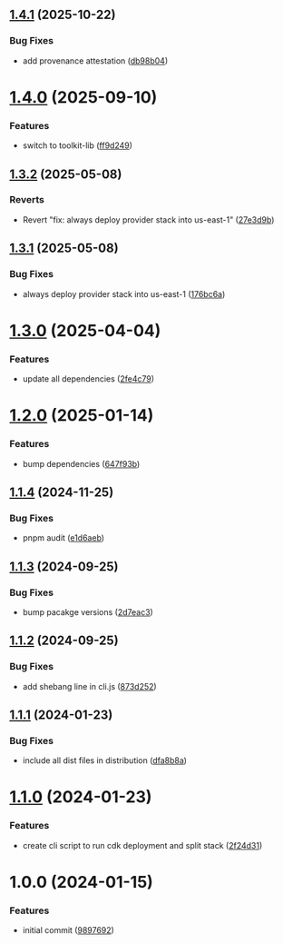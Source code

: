 ## [1.4.1](https://github.com/soliantconsulting/bitbucket-openid-connect/compare/v1.4.0...v1.4.1) (2025-10-22)


### Bug Fixes

* add provenance attestation ([db98b04](https://github.com/soliantconsulting/bitbucket-openid-connect/commit/db98b0463d05b2c1d33791402bcd1d0b93c06eba))

# [1.4.0](https://github.com/soliantconsulting/bitbucket-openid-connect/compare/v1.3.2...v1.4.0) (2025-09-10)


### Features

* switch to toolkit-lib ([ff9d249](https://github.com/soliantconsulting/bitbucket-openid-connect/commit/ff9d249d0b58498b0a1717848bdaca06cfc6b281))

## [1.3.2](https://github.com/soliantconsulting/bitbucket-openid-connect/compare/v1.3.1...v1.3.2) (2025-05-08)


### Reverts

* Revert "fix: always deploy provider stack into us-east-1" ([27e3d9b](https://github.com/soliantconsulting/bitbucket-openid-connect/commit/27e3d9be73bddbf20ac2babc7ffbd0adae83a3cf))

## [1.3.1](https://github.com/soliantconsulting/bitbucket-openid-connect/compare/v1.3.0...v1.3.1) (2025-05-08)


### Bug Fixes

* always deploy provider stack into us-east-1 ([176bc6a](https://github.com/soliantconsulting/bitbucket-openid-connect/commit/176bc6a260d467746686904719346c5dad29a528))

# [1.3.0](https://github.com/soliantconsulting/bitbucket-openid-connect/compare/v1.2.0...v1.3.0) (2025-04-04)


### Features

* update all dependencies ([2fe4c79](https://github.com/soliantconsulting/bitbucket-openid-connect/commit/2fe4c79eb6282889bceb350b4ddd8be7cae16e6a))

# [1.2.0](https://github.com/soliantconsulting/bitbucket-openid-connect/compare/v1.1.4...v1.2.0) (2025-01-14)


### Features

* bump dependencies ([647f93b](https://github.com/soliantconsulting/bitbucket-openid-connect/commit/647f93b003c7b42d418f54eaa011ad03f0b35691))

## [1.1.4](https://github.com/soliantconsulting/bitbucket-openid-connect/compare/v1.1.3...v1.1.4) (2024-11-25)


### Bug Fixes

* pnpm audit ([e1d6aeb](https://github.com/soliantconsulting/bitbucket-openid-connect/commit/e1d6aeb726bdc8c35048d2eb9bd9fc28d22deb3c))

## [1.1.3](https://github.com/soliantconsulting/bitbucket-openid-connect/compare/v1.1.2...v1.1.3) (2024-09-25)


### Bug Fixes

* bump pacakge versions ([2d7eac3](https://github.com/soliantconsulting/bitbucket-openid-connect/commit/2d7eac3fb7c3b6c121cd4aa4102cc1cfff9bf270))

## [1.1.2](https://github.com/soliantconsulting/bitbucket-openid-connect/compare/v1.1.1...v1.1.2) (2024-09-25)


### Bug Fixes

* add shebang line in cli.js ([873d252](https://github.com/soliantconsulting/bitbucket-openid-connect/commit/873d2520210a6a0db1c9346f9ebf2eebafbd82fe))

## [1.1.1](https://github.com/soliantconsulting/bitbucket-openid-connect/compare/v1.1.0...v1.1.1) (2024-01-23)


### Bug Fixes

* include all dist files in distribution ([dfa8b8a](https://github.com/soliantconsulting/bitbucket-openid-connect/commit/dfa8b8a9513f2dcdaa8c75998f5f22331ae221be))

# [1.1.0](https://github.com/soliantconsulting/bitbucket-openid-connect/compare/v1.0.0...v1.1.0) (2024-01-23)


### Features

* create cli script to run cdk deployment and split stack ([2f24d31](https://github.com/soliantconsulting/bitbucket-openid-connect/commit/2f24d311795cd05d57d75853a072346860714bbf))

# 1.0.0 (2024-01-15)


### Features

* initial commit ([9897692](https://github.com/soliantconsulting/bitbucket-openid-connect/commit/989769232ec28c2eae9321ebe352e97d8bd9a7c4))
